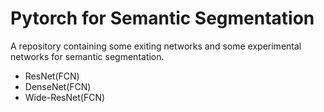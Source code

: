 # Pytorch for Semantic Segmentation
A repository containing some exiting networks and some experimental networks for semantic segmentation.
+ ResNet(FCN)
+ DenseNet(FCN)
+ Wide-ResNet(FCN)
